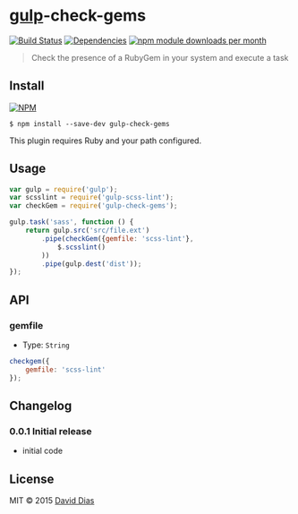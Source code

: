 # [gulp](https://gulpjs.com)-check-gems
[![Build Status](https://travis-ci.org/daviddiasfront/gulp-check-gems.svg?branch=master)](https://travis-ci.org/daviddiasfront/gulp-check-gems)
[![Dependencies](https://david-dm.org/daviddiasfront/gulp-check-gems.png)](https://david-dm.org/daviddiasfront/gulp-check-gems)
[![npm module downloads per month](http://img.shields.io/npm/dm/gulp-check-gems.svg)](https://www.npmjs.org/package/gulp-check-gems)

> Check the presence of a RubyGem in your system and execute a task

## Install

[![NPM](https://nodei.co/npm/gulp-check-gems.png?compact=true)](https://www.npmjs.org/package/gulp-check-gems)

```shell
$ npm install --save-dev gulp-check-gems
```

This plugin requires Ruby and your path configured.

## Usage

```js
var gulp = require('gulp');
var scsslint = require('gulp-scss-lint');
var checkGem = require('gulp-check-gems');

gulp.task('sass', function () {
	return gulp.src('src/file.ext')
		.pipe(checkGem({gemfile: 'scss-lint'},
      		$.scsslint()
    	))
		.pipe(gulp.dest('dist'));
});
```


## API

### gemfile

- Type: `String`

```js
checkgem({
    gemfile: 'scss-lint'
});
```

## Changelog

### 0.0.1 Initial release
* initial code

## License

MIT © 2015 [David Dias](http://www.david-dias.com)
